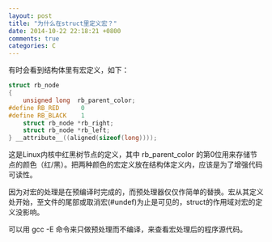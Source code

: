 ```yaml
---
layout: post
title: "为什么在struct里定义宏？"
date: 2014-10-22 22:18:21 +0800
comments: true
categories: C
---
```


有时会看到结构体里有宏定义，如下：
```c
struct rb_node  
{  
    unsigned long  rb_parent_color;  
#define RB_RED      0  
#define RB_BLACK    1  
    struct rb_node *rb_right;  
    struct rb_node *rb_left;  
} __attribute__((aligned(sizeof(long))));  
```
这是Linux内核中红黑树节点的定义，其中 rb_parent_color 的第0位用来存储节点的颜色（红/黑）。把两种颜色的宏定义放在结构体定义内，应该是为了增强代码可读性。  

因为对宏的处理是在预编译时完成的，而预处理器仅仅作简单的替换。宏从其定义处开始，至文件的尾部或取消宏(#undef)为止是可见的，struct的作用域对宏的定义没影响。  

可以用 gcc -E 命令来只做预处理而不编译，来查看宏处理后的程序源代码。
















